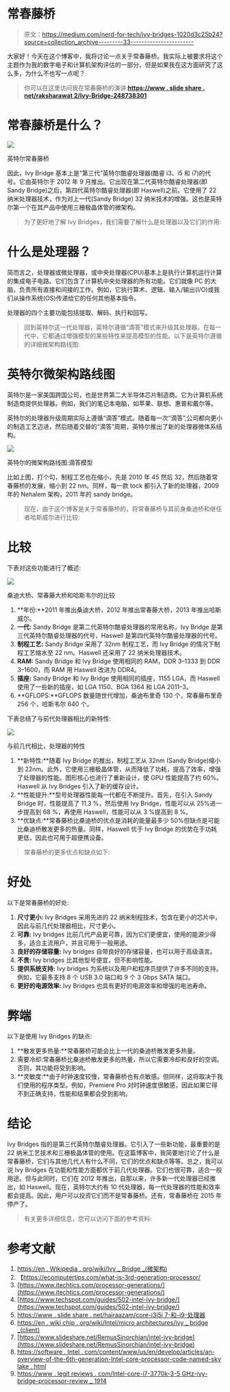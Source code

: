 # 常春藤桥

> 原文：<https://medium.com/nerd-for-tech/ivy-bridges-1020d3c25b24?source=collection_archive---------33----------------------->

大家好！今天在这个博客中，我将讨论一点关于常春藤桥。我实际上被要求将这个主题作为我的数字电子和计算机架构评估的一部分，但是如果我在这方面研究了这么多，为什么不也写一点呢？

> 你可以在这里访问我在常春藤桥的演讲:[**https://www . slide share . net/raksharawat 2/Ivy-Bridge-248738301**](https://www.slideshare.net/RakshaRawat2/ivy-bridge-248738301)

# **常春藤桥是什么？**

![](img/432dd9640c532148b7bd54cd1c55eac3.png)

英特尔常春藤桥

因此，Ivy Bridge 基本上是“第三代”英特尔酷睿处理器(酷睿 i3、i5 和 i7)的代号。它由英特尔于 2012 年 9 月推出。它出现在第二代英特尔酷睿处理器(即 Sandy Bridge)之后，第四代英特尔酷睿处理器(即 Haswell)之前。它使用了 22 纳米处理器技术，作为对上一代(Sandy Bridge) 32 纳米技术的增强。这也是英特尔第一个在其产品中使用三栅极晶体管的微架构。

> 为了更好地了解 Ivy Bridges，我们需要了解什么是处理器以及它们的作用:

# **什么是处理器？**

简而言之，处理器或微处理器，或中央处理器(CPU)基本上是执行计算机运行计算的集成电子电路。它们包含了计算机中央处理器的所有功能。它们就像 PC 的大脑，负责所有直接和间接的工作。例如，它执行算术、逻辑、输入/输出(I/O)或我们从操作系统(OS)传递给它的任何其他基本指令。

处理器的四个主要功能包括提取、解码、执行和回写。

> 回到英特尔这一代处理器，英特尔遵循“滴答”模式来升级其处理器。在每一代中，它都通过增强模型的某些特性来提高模型的性能。以下是英特尔遵循的详细微架构路线图:

# **英特尔微架构路线图**

英特尔是一家美国跨国公司，也是世界第二大半导体芯片制造商。它为计算机系统制造商提供处理器。例如，我们的笔记本电脑，如苹果、联想、惠普和戴尔等。

英特尔的处理器升级周期实际上遵循“滴答”模式。随着每一次“滴答”,公司都向更小的制造工艺迈进，然后随着交替的“滴答”周期，英特尔推出了新的处理器微体系结构。

![](img/9243fa8d913ec2d82038270574bbd610.png)

英特尔的微架构路线图:滴答模型

比如上图，打个勾，制程工艺也在缩小，先是 2010 年 45 然后 32，然后随着常春藤桥的发展，缩小到 22 nm。同样，每一款 tock 都引入了新的处理器，2009 年的 Nehalem 架构，2011 年的 sandy bridge。

> 现在，由于这个博客是关于常春藤桥的，将常春藤桥与其前身桑迪桥和继任者哈斯威尔进行比较:

# **比较**

下表对这些功能进行了概述:

![](img/f76805c47288965237061c6359c7b757.png)

桑迪大桥、常春藤大桥和哈斯韦尔的比较

1.  **年份:**2011 年推出桑迪大桥，2012 年推出常春藤大桥，2013 年推出哈斯威尔。
2.  **一代:** Sandy Bridge 是第二代英特尔酷睿处理器的常用名称，Ivy Bridge 是第三代英特尔酷睿处理器的代号，Haswell 是第四代英特尔酷睿处理器的代号。
3.  **制程工艺:** Sandy Bridge 采用了 32nm 制程工艺，而 Ivy Bridge 的情况下制程工艺缩水至 22 nm。Haswell 还采用了 22 纳米处理器技术。
4.  **RAM:** Sandy Bridge 和 Ivy Bridge 使用相同的 RAM，DDR 3–1333 到 DDR 3–1600，而 RAM 用 Haswell 改进为 DDR4。
5.  **插座:** Sandy Bridge 和 Ivy Bridge 使用相同的插座，1155 LGA，而 Haswell 使用了一些新的插座，如 LGA 1150、BGA 1364 和 LGA 2011–3。
6.  **GFLOPS:**GFLOPS 数量随世代增加，桑迪布里奇 130 个，常春藤布里奇 256 个，哈斯韦尔 640 个。

下表总结了与前代处理器相比的新特性:

![](img/d32e5851cd9e14290716d60d577eb447.png)

与前几代相比，处理器的特性

1.  **新特性:**随着 Ivy Bridge 的推出，制程工艺从 32nm (Sandy Bridge)缩小到 22nm。此外，它使用三栅极晶体管，从而降低了功耗，提高了效率，增强了处理器的性能。图形核心也进行了重新设计，使 GPU 性能提高了约 60%。Haswell 从 Ivy Bridges 引入了新的缓存设计。
2.  **性能提升:**型号处理器性能每一代都在不断提升。首先，在引入 Sandy Bridge 时，性能提高了 11.3 %，然后使用 Ivy Bridge，性能可以从 25%进一步提高到 68 %，再使用 Haswell，性能可以从 3 %提高到 8 %。
3.  **优缺点:**常春藤桥比桑迪桥的优点是消耗的能量最多少 50%但缺点是可能比桑迪桥散发更多的热量。同样，Haswell 优于 Ivy Bridge 的优势在于功耗更低，因此也可用于超便携设备。

> 常春藤桥的更多优点和缺点如下:

# **好处**

以下是常春藤桥的好处:

1.  **尺寸更小:** Ivy Bridges 采用先进的 22 纳米制程技术，包含在更小的芯片中，因此与前几代处理器相比，尺寸更小。
2.  **可靠:** Ivy bridges 比前几代产品更可靠，因为它们更便宜，使用的能源少得多，适合主流用户，并且可用于一般用途。
3.  **良好的存储容量:** Ivy bridges 自带良好的存储容量，也可以用于高级语言。
4.  **不贵:** Ivy bridges 比其他型号便宜，但不影响性能。
5.  **提供系统支持:** Ivy bridges 为系统以及用户和程序员提供了许多不同的支持。例如，它最多支持 8 个 USB 3.0 端口和 9 个 3 Gbps SATA 端口。
6.  **更好的电源效率:** Ivy Bridges 也具有更好的电源效率和增强的电池寿命。

# **弊端**

以下是使用 Ivy Bridges 的缺点:

1.  **散发更多热量:**常春藤桥可能会比上一代的桑迪桥散发更多热量。
2.  需要冷却:常春藤桥比桑迪桥散发更多的热量，所以它需要冷却和良好的空调。否则，其功能将受到影响。
3.  **灵敏度:**由于时钟速度较慢，常春藤桥也有点敏感。但同样，这将取决于我们使用的程序类型。例如，Premiere Pro 对时钟速度很敏感，因此如果它得不到正确支持，性能和结果都会受到影响。

# **结论**

Ivy Bridges 指的是第三代英特尔酷睿处理器。它引入了一些新功能，最重要的是 22 纳米工艺技术和三栅极晶体管的使用。在这篇博客中，我简要地讨论了什么是常春藤桥，它们与其他几代人有什么不同，它们的优点和缺点等等。总之，我可以说 Ivy Bridges 在功能和性能方面都优于前几代处理器。它们也很可靠，适合一般用途。但与此同时，它们在 2012 年推出，自那以来，许多新一代处理器已经推出，如 Haswell。现在，英特尔大约有 10 代处理器，每一代处理器的性能和效率都会提高。因此，用户可以投资它们而不是常春藤桥。还有，常春藤桥在 2015 年停产了。

> 有关更多详细信息，您可以访问下面的参考资料:

# **参考文献**

1.  [https://en . Wikipedia . org/wiki/Ivy _ Bridge _(微架构)](https://en.wikipedia.org/wiki/Ivy_Bridge_(microarchitecture))
2.  【https://ecomputertips.com/what-is-3rd-generation-processor/ 
3.  [https://www.itechtics.com/processor-generations/](https://www.itechtics.com/processor-generations/)
4.  [https://www.techspot.com/guides/502-intel-ivy-bridge/](https://www.techspot.com/guides/502-intel-ivy-bridge/)
5.  [https://www . slide share . net/hajraazam/core-i3i5i 7-和-i9-处理器](https://www.slideshare.net/hajraazam/core-i3i5i7-and-i9-processors)
6.  [https://en . wiki chip . org/wiki/Intel/micro architectures/ivy _ bridge _(client)](https://en.wikichip.org/wiki/intel/microarchitectures/ivy_bridge_(client))
7.  [https://www.slideshare.net/RemusSinorchian/intel-ivy-bridge](https://www.slideshare.net/RemusSinorchian/intel-ivy-bridge)
8.  [https://software . Intel . com/content/www/us/en/develop/articles/an-overview-of-the-6th-generation-Intel-core-processor-code-named-sky lake . html](https://software.intel.com/content/www/us/en/develop/articles/an-overview-of-the-6th-generation-intel-core-processor-code-named-skylake.html)
9.  [https://www . legit reviews . com/Intel-core-i7-3770k-3-5 GHz-ivy-bridge-processor-review _ 1914](https://www.legitreviews.com/intel-core-i7-3770k-3-5ghz-ivy-bridge-processor-review_1914)